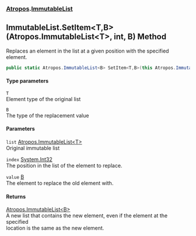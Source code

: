 ### [Atropos](./Atropos.md 'Atropos').[ImmutableList](./ImmutableList.md 'Atropos.ImmutableList')
## ImmutableList.SetItem&lt;T,B&gt;(Atropos.ImmutableList&lt;T&gt;, int, B) Method
Replaces an element in the list at a given position with the specified element.  
```csharp
public static Atropos.ImmutableList<B> SetItem<T,B>(this Atropos.ImmutableList<T> list, int index, B value);
```
#### Type parameters
<a name='Atropos-ImmutableList-SetItem-T_B-(Atropos-ImmutableList-T-_int_B)-T'></a>
`T`  
Element type of the original list  
  
<a name='Atropos-ImmutableList-SetItem-T_B-(Atropos-ImmutableList-T-_int_B)-B'></a>
`B`  
The type of the replacement value  
  
#### Parameters
<a name='Atropos-ImmutableList-SetItem-T_B-(Atropos-ImmutableList-T-_int_B)-list'></a>
`list` [Atropos.ImmutableList&lt;](./ImmutableList-T-.md 'Atropos.ImmutableList&lt;T&gt;')[T](#Atropos-ImmutableList-SetItem-T_B-(Atropos-ImmutableList-T-_int_B)-T 'Atropos.ImmutableList.SetItem&lt;T,B&gt;(Atropos.ImmutableList&lt;T&gt;, int, B).T')[&gt;](./ImmutableList-T-.md 'Atropos.ImmutableList&lt;T&gt;')  
Original immutable list  
  
<a name='Atropos-ImmutableList-SetItem-T_B-(Atropos-ImmutableList-T-_int_B)-index'></a>
`index` [System.Int32](https://docs.microsoft.com/en-us/dotnet/api/System.Int32 'System.Int32')  
The position in the list of the element to replace.  
  
<a name='Atropos-ImmutableList-SetItem-T_B-(Atropos-ImmutableList-T-_int_B)-value'></a>
`value` [B](#Atropos-ImmutableList-SetItem-T_B-(Atropos-ImmutableList-T-_int_B)-B 'Atropos.ImmutableList.SetItem&lt;T,B&gt;(Atropos.ImmutableList&lt;T&gt;, int, B).B')  
The element to replace the old element with.  
  
#### Returns
[Atropos.ImmutableList&lt;](./ImmutableList-T-.md 'Atropos.ImmutableList&lt;T&gt;')[B](#Atropos-ImmutableList-SetItem-T_B-(Atropos-ImmutableList-T-_int_B)-B 'Atropos.ImmutableList.SetItem&lt;T,B&gt;(Atropos.ImmutableList&lt;T&gt;, int, B).B')[&gt;](./ImmutableList-T-.md 'Atropos.ImmutableList&lt;T&gt;')  
A new list that contains the new element, even if the element at the specified  
            location is the same as the new element.  

